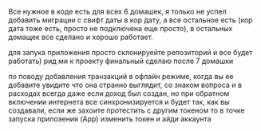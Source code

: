 Все нужное в коде есть для всех 6 домашек, я только не успел добавить миграции с свифт даты в кор дату, а все остальное есть (кор дата тоже есть, просто не подключена еще просто), в остальных домащек все сделано и хорошо работает.

для запука приложения просто склонируейте репозиторий и все будет работать) рид ми к проекту финальный сделаю после 7 домашки

по поводу добавления транзакций в офлайн режиме, когда вы ее добавите увидите что она странно выглядит, со знаком вопроса и в расходах всегда даже если доход был создан, но при обратном включении интернета все синхронизируется и будет так, как вы создавали, если же захоите протестить с другим токеном то в точке запуска прилоэения (App) изменить токен и айди аккаунта
